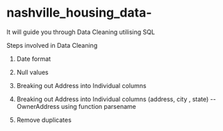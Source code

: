# nashville_housing_data-

It will guide you through Data Cleaning utilising SQL

Steps involved in   Data Cleaning 

1.  Date format

2.  Null values

3.  Breaking out  Address into Individual columns

4. Breaking out  Address into Individual columns (address, city , state) --OwnerAddress using function parsename

5. Remove duplicates
